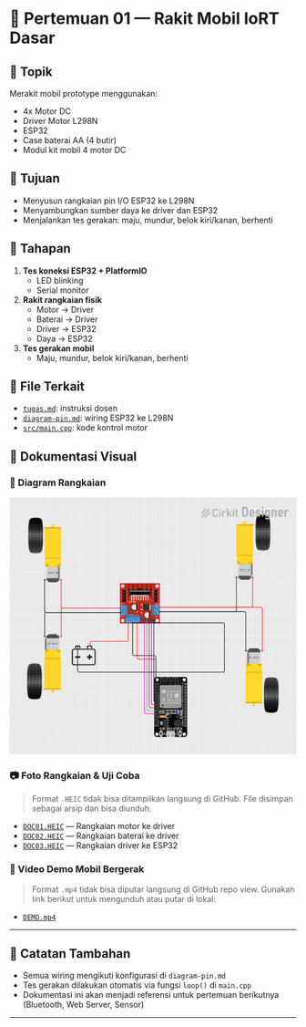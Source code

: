 # 📘 Pertemuan 01 — Rakit Mobil IoRT Dasar

## 🚗 Topik
Merakit mobil prototype menggunakan:
- 4x Motor DC
- Driver Motor L298N
- ESP32
- Case baterai AA (4 butir)
- Modul kit mobil 4 motor DC

## 🎯 Tujuan
- Menyusun rangkaian pin I/O ESP32 ke L298N
- Menyambungkan sumber daya ke driver dan ESP32
- Menjalankan tes gerakan: maju, mundur, belok kiri/kanan, berhenti

## 🧪 Tahapan
1. **Tes koneksi ESP32 + PlatformIO**
   - LED blinking
   - Serial monitor
2. **Rakit rangkaian fisik**
   - Motor → Driver
   - Baterai → Driver
   - Driver → ESP32
   - Daya → ESP32
3. **Tes gerakan mobil**
   - Maju, mundur, belok kiri/kanan, berhenti

## 📄 File Terkait
- [`tugas.md`](tugas.md): instruksi dosen
- [`diagram-pin.md`](diagram-pin.md): wiring ESP32 ke L298N
- [`src/main.cpp`](../src/main.cpp): kode kontrol motor

## 📸 Dokumentasi Visual

### 🔧 Diagram Rangkaian
![Wired Diagram](assets/WiredDiagram.png)

### 📷 Foto Rangkaian & Uji Coba
> Format `.HEIC` tidak bisa ditampilkan langsung di GitHub. File disimpan sebagai arsip dan bisa diunduh.

- [`DOC01.HEIC`](assets/DOC01.HEIC) — Rangkaian motor ke driver
- [`DOC02.HEIC`](assets/DOC02.HEIC) — Rangkaian baterai ke driver
- [`DOC03.HEIC`](assets/DOC03.HEIC) — Rangkaian driver ke ESP32

### 🎥 Video Demo Mobil Bergerak
> Format `.mp4` tidak bisa diputar langsung di GitHub repo view. Gunakan link berikut untuk mengunduh atau putar di lokal:

- [`DEMO.mp4`](assets/DEMO.mp4)

---

## 🧠 Catatan Tambahan
- Semua wiring mengikuti konfigurasi di `diagram-pin.md`
- Tes gerakan dilakukan otomatis via fungsi `loop()` di `main.cpp`
- Dokumentasi ini akan menjadi referensi untuk pertemuan berikutnya (Bluetooth, Web Server, Sensor)

---
